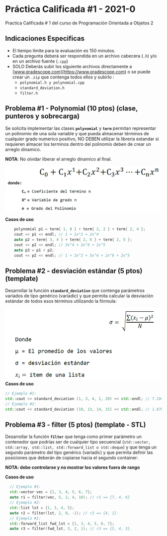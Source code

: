 # Práctica Calificada #1 - 2021-0

Practica Calificada # 1 del curso de Programación Orientada a Objetos 2

## Indicaciones Especificas
- El tiempo límite para la evaluación es 150 minutos.
- Cada pregunta deberá ser respondida en un archivo cabecera (`.h`)  y/o en un archivo fuente (`.cpp`)
- SOLO Deberás subir los siguiente archivos directamente a [www.gradescope.com](https://www.gradescope.com) o se puede crear un `.zip` que contenga todos ellos y subirlo :
  - `polynomial.h y polynomial.cpp`
  - `standard_deviation.h`
  - `filter.h`

## Problema #1 - Polynomial (10 ptos) (clase, punteros y sobrecarga)

Se solicita implementar las clases **`polynomial`** y  **`term`**  permitan representar un polinomio de una sola variable y que pueda almacenar términos de cualquier grado numerico positivo, NO DEBEN utilizar la libreria estandar si requieren almacer los terminos dentro del polinomio deben de crear un arreglo dinamico.

**NOTA**: No olvidar liberar el arreglo dinamico al final.

![polynomial](polynomial.png)

**Casos de uso**
```cpp
    polynomial p1 = term{ 1, 0 } + term{ 2, 2 } + term{ 2, 4 };
    cout << p1 << endl; // 1 + 2x^2 + 2x^4
    auto p2 = term{ 3, 4 } + term{ 2, 6 } + term{ 2, 5 };
    cout << p2 << endl; // 3x^4 + 2x^6 + 2x^5
    auto p3 = p1 + p2;
    cout << p2 << endl; // 1 + 2x^2 + 5x^4 + 2x^6 + 2x^5
```
## Problema #2 - desviación estándar (5 ptos) (template)

Desarrollar la función **`standard_deviation`** que contenga parámetros variados de tipo genérico (variadic) y que permita calcular la desviación estándar de todos esos términos utilizando la fórmula:

![standard deviation](standard_deviation.png)
**Casos de uso**
```cpp
// Ejemplo #1:
std::cout << standard_deviation (1, 3, 4, 1, 20) << std::endl; // 7.19444 aprox.
// Ejemplo #2:
std::cout << standard_deviation (10, 13, 14, 15) << std::endl; // 1.87083 aprox.
```

## Problema #3 - filter (5 ptos) (template - STL) 
Desarrollar la función **`filter`** que tenga como primer parámetro un contenedor que podrías ser de cualquier tipo secuencial (`std::vector, std::array, std::list, std::forward_list o std::deque`) y que tenga un segundo parámetro del tipo genérico (variadic) y que permita definir las posiciones que deberán de copiarse hacia el segundo container:

**NOTA: debe controlarse y no mostrar los valores fuera de rango**

**Casos de uso**
```cpp
  // Ejemplo #1:
  std::vector vec = {1, 3, 4, 5, 6, 7};
  auto r1 = filter(vec, 5, 2, 4, 10); // r1 == {7, 4, 6} 
  // Ejemplo #2:
  std::list lst = {1, 3, 4, 5};
  auto r2 = filter(lst, 2, 0, -1); // r2 == {4, 1}.
  // Ejemplo #1:
  std::forward_list fwd_lst = {1, 3, 4, 5, 6, 7};
  auto r3 = filter(fwd_lst, 3, 2, 1); // r3 == {5, 4, 3}.
```
